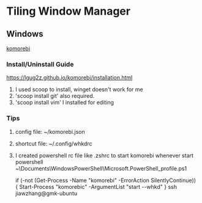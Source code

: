 # Tiling Window Manager

## Windows

[komorebi](https://github.com/LGUG2Z/komorebi)

### Install/Uninstall Guide

https://lgug2z.github.io/komorebi/installation.html

1. I used scoop to install, winget doesn't work for me
2. 'scoop install git' also required.
3. 'scoop install vim' I installed for editing

### Tips

1. config file: ~/komorebi.json
2. shortcut file: ~/.config/whkdrc
3. I created powershell rc file like .zshrc to start komorebi whenever start powershell
    ~\Documents\WindowsPowerShell\Microsoft.PowerShell_profile.ps1

    if (-not (Get-Process -Name "komorebi" -ErrorAction SilentlyContinue)) {
        Start-Process "komorebic" -ArgumentList "start --whkd"
    }
    ssh jiawzhang@gmk-ubuntu

